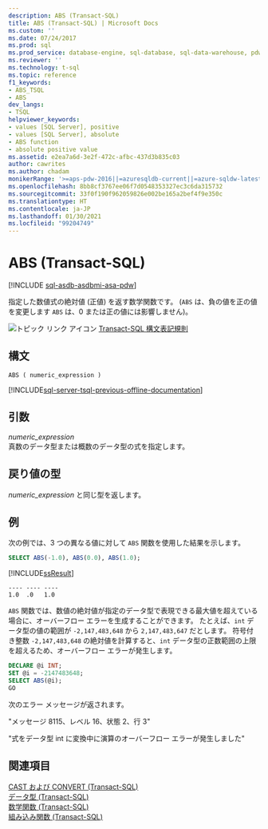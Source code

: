 ```yaml
---
description: ABS (Transact-SQL)
title: ABS (Transact-SQL) | Microsoft Docs
ms.custom: ''
ms.date: 07/24/2017
ms.prod: sql
ms.prod_service: database-engine, sql-database, sql-data-warehouse, pdw
ms.reviewer: ''
ms.technology: t-sql
ms.topic: reference
f1_keywords:
- ABS_TSQL
- ABS
dev_langs:
- TSQL
helpviewer_keywords:
- values [SQL Server], positive
- values [SQL Server], absolute
- ABS function
- absolute positive value
ms.assetid: e2ea7a6d-3e2f-472c-afbc-437d3b835c03
author: cawrites
ms.author: chadam
monikerRange: '>=aps-pdw-2016||=azuresqldb-current||=azure-sqldw-latest||>=sql-server-2016||>=sql-server-linux-2017||=azuresqldb-mi-current'
ms.openlocfilehash: 8bb8cf3767ee06f7d0548353327ec3c6da315732
ms.sourcegitcommit: 33f0f190f962059826e002be165a2bef4f9e350c
ms.translationtype: HT
ms.contentlocale: ja-JP
ms.lasthandoff: 01/30/2021
ms.locfileid: "99204749"
---
```

# <a name="abs-transact-sql"></a>ABS (Transact-SQL)
[!INCLUDE [sql-asdb-asdbmi-asa-pdw](../../includes/applies-to-version/sql-asdb-asdbmi-asa-pdw.md)]

指定した数値式の絶対値 (正値) を返す数学関数です。 (`ABS` は、負の値を正の値を変更します  `ABS` は、0 または正の値には影響しません)。
  
![トピック リンク アイコン](../../database-engine/configure-windows/media/topic-link.gif "トピック リンク アイコン") [Transact-SQL 構文表記規則](../../t-sql/language-elements/transact-sql-syntax-conventions-transact-sql.md)
  
## <a name="syntax"></a>構文  
  
```syntaxsql
ABS ( numeric_expression )  
```  
  
[!INCLUDE[sql-server-tsql-previous-offline-documentation](../../includes/sql-server-tsql-previous-offline-documentation.md)]

## <a name="arguments"></a>引数
*numeric_expression*  
真数のデータ型または概数のデータ型の式を指定します。
  
## <a name="return-types"></a>戻り値の型  
*numeric_expression* と同じ型を返します。
  
## <a name="examples"></a>例  
次の例では、3 つの異なる値に対して `ABS` 関数を使用した結果を示します。
  
```sql
SELECT ABS(-1.0), ABS(0.0), ABS(1.0);  
```  
  
[!INCLUDE[ssResult](../../includes/ssresult-md.md)]
  
```
---- ---- ----  
1.0  .0   1.0  
```  
  
`ABS` 関数では、数値の絶対値が指定のデータ型で表現できる最大値を超えている場合に、オーバーフロー エラーを生成することができます。 たとえば、`int` データ型の値の範囲が `-2,147,483,648` から `2,147,483,647` だとします。 符号付き整数 `-2,147,483,648` の絶対値を計算すると、`int` データ型の正数範囲の上限を超えるため、オーバーフロー エラーが発生します。
  
```sql
DECLARE @i INT;  
SET @i = -2147483648;  
SELECT ABS(@i);  
GO  
```  
  
次のエラー メッセージが返されます。
  
"メッセージ 8115、レベル 16、状態 2、行 3"
  
"式をデータ型 int に変換中に演算のオーバーフロー エラーが発生しました"

  
## <a name="see-also"></a>関連項目
[CAST および CONVERT &#40;Transact-SQL&#41;](../../t-sql/functions/cast-and-convert-transact-sql.md)  
[データ型 &#40;Transact-SQL&#41;](../../t-sql/data-types/data-types-transact-sql.md)  
[数学関数 &#40;Transact-SQL&#41;](../../t-sql/functions/mathematical-functions-transact-sql.md)  
[組み込み関数 &#40;Transact-SQL&#41;](../../t-sql/functions/functions.md)
  
  

